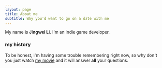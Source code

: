 ```yaml
---
layout: page
title: About me
subtitle: Why you'd want to go on a date with me
---
```


My name is **Jingwei Li**. I'm an indie game developer.

### my history

To be honest, I'm having some trouble remembering right now, so why don't you just watch [my movie](https://en.wikipedia.org/wiki/The_Princess_Bride_%28film%29) and it will answer **all** your questions.
